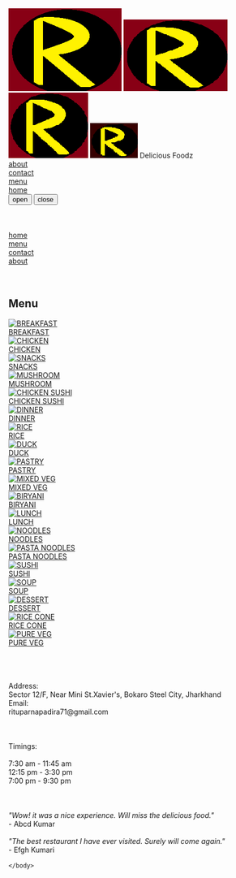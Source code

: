 <html>
	<title>Ritu's Restaurant</title>
	<head>
		<meta charset="utf-8">
		<meta name="viewport" content="width=device-width,initial-scale=1">
	<link rel="stylesheet" href="mystyle.css"></link>
	<link rel="stylesheet">
	<script type="text/javascript" src="menu.js"></script>
	<body>
		<div id="header" class="container-fluid">
			<span class="hidden-md hidden-sm hidden-xs"><img class="logo" src="images/icon.png"></span>
			<span class="hidden-lg hidden-sm hidden-xs"><img class="logo" src="images/icon-md.png"></span>
			<span class="hidden-lg hidden-md hidden-xs"><img class="logo" src="images/icon-sm.png"></span>
			<span class="hidden-lg hidden-md hidden-sm"><img class="logo" src="images/icon-xs.png"></span>
			<span class="col-lg-6 col-md-6 col-sm-6 col-xs-6 text-center" id="resName">Delicious Foodz</span>
			<span id="symbols">
				<a class="glyphicon glyphicon-info-sign hidden-xs" href="#"><br>about</a>
				<a class="glyphicon glyphicon-phone hidden-xs" href="#"><br>contact</a>
				<a class="glyphicon glyphicon-cutlery hidden-xs" id="focus" href="menu.html"><br>menu</a>
				<a class="glyphicon glyphicon-home hidden-xs" href="restaurant.html"><br>home</a>
			</span>
			<div class="hidden-sm hidden-md hidden-lg">
			<div>
				<button id="togg" onclick=btn()>
					<span>open</span>
				</button>
				<button id="toggl" onclick=btn_tog()>
					<span>close</span>
				</button>
			</div><br><br>
			<br>
			<div id="sm-sym">
				<div><a class="glyphicon glyphicon-home" href="restaurant.html"> home</a></div>
				<div><a class="glyphicon glyphicon-cutlery" href="menu.html"> menu</a></div>
				<div><a class="glyphicon glyphicon-phone" href="#"> contact</a></div>
				<div><a class="glyphicon glyphicon-info-sign" href="#"> about</a></div>
			</div>
		</div>
		</div>
		<br><br>
		<div id="menu-main">
			<h2 class="menu-head">Menu</h2>
			<a href="#" class="col-sm-6 col-md-4 col-lg-3 text-center"><img src="images/menu/B/B.jpg" alt="BREAKFAST" class="menu-pic" onclick=items(1600)><div class="menu-cat container-fluid">BREAKFAST</div></a>
			<a href="#" class="col-sm-6 col-md-4 col-lg-3 text-center"><img src="images\menu\C\C.jpg" alt="CHICKEN" class="menu-pic" onclick=items(1801)><div class="menu-cat container-fluid">CHICKEN</div></a>
			<a href="#" class="col-sm-6 col-md-4 col-lg-3 text-center"><img src="images\menu\SO\SO.jpg" alt="SNACKS" class="menu-pic" onclick=items(402)><div class="menu-cat container-fluid">SNACKS</div></a>
			<a href="#" class="col-sm-6 col-md-4 col-lg-3 text-center"><img src="images\menu\CM\CM.jpg" alt="MUSHROOM" class="menu-pic" onclick=items(403)><div class="menu-cat container-fluid">MUSHROOM</div></a>
			<a href="#" class="col-sm-6 col-md-4 col-lg-3 text-center"><img src="images\menu\CSR\CSR.jpg" alt="CHICKEN SUSHI" class="menu-pic" onclick=items(404)><div class="menu-cat container-fluid">CHICKEN SUSHI</div></a>
			<a href="#" class="col-sm-6 col-md-4 col-lg-3 text-center"><img src="images\menu\D\D.jpg" alt="DINNER" class="menu-pic" onclick=items(1605)><div class="menu-cat container-fluid">DINNER</div></a>
			<a href="#" class="col-sm-6 col-md-4 col-lg-3 text-center"><img src="images\menu\SO\RC.jpg" alt="RICE" class="menu-pic" onclick=items(206)><div class="menu-cat container-fluid">RICE</div></a>
			<a href="#" class="col-sm-6 col-md-4 col-lg-3 text-center"><img src="images\menu\DK\DK.jpg" alt="DUCK" class="menu-pic" onclick=items(307)><div class="menu-cat container-fluid">DUCK</div></a>
			<a href="#" class="col-sm-6 col-md-4 col-lg-3 text-center"><img src="images\menu\DS\DS.jpg" alt="PASTRY" class="menu-pic" onclick=items(208)><div class="menu-cat container-fluid">PASTRY</div></a>
			<a href="#" class="col-sm-6 col-md-4 col-lg-3 text-center"><img src="images\menu\F\F.jpg" alt="MIXED VEG" class="menu-pic" onclick=items(1209)><div class="menu-cat container-fluid">MIXED VEG</div></a>
			<a href="#" class="col-sm-6 col-md-4 col-lg-3 text-center"><img src="images\menu\FR\FR.jpg" alt="BIRYANI" class="menu-pic" onclick=items(410)><div class="menu-cat container-fluid">BIRYANI</div></a>
			<a href="#" class="col-sm-6 col-md-4 col-lg-3 text-center"><img src="images\menu\L\L.jpg" alt="LUNCH" class="menu-pic" onclick=items(2611)><div class="menu-cat container-fluid">LUNCH</div></a>
			<a href="#" class="col-sm-6 col-md-4 col-lg-3 text-center"><img src="images\menu\NL\NL.jpg" alt="NOODLES" class="menu-pic" onclick=items(712)><div class="menu-cat container-fluid">NOODLES</div></a>
			<a href="#" class="col-sm-6 col-md-4 col-lg-3 text-center"><img src="images\menu\PF\PF.jpg" alt="PASTA NOODLES" class="menu-pic" onclick=items(413)><div class="menu-cat container-fluid">PASTA NOODLES</div></a>
			<a href="#" class="col-sm-6 col-md-4 col-lg-3 text-center"><img src="images\menu\SR\SR.jpg" alt="SUSHI" class="menu-pic" onclick=items(2014)><div class="menu-cat container-fluid">SUSHI</div></a>
			<a href="#" class="col-sm-6 col-md-4 col-lg-3 text-center"><img src="images\menu\A\A.jpg" alt="SOUP" class="menu-pic" onclick=items(1115)><div class="menu-cat container-fluid">SOUP</div></a>
			<a href="#" class="col-sm-6 col-md-4 col-lg-3 text-center"><img src="images\menu\SS\SS.jpg" alt="DESSERT" class="menu-pic" onclick=items(1416)><div class="menu-cat container-fluid">DESSERT</div></a>
			<a href="#" class="col-sm-6 col-md-4 col-lg-3 text-center"><img src="images\menu\T\T.jpg" alt="RICE CONE" class="menu-pic" onclick=items(417)><div class="menu-cat container-fluid">RICE CONE</div></a>
			<a href="#" class="col-sm-6 col-md-4 col-lg-3 text-center"><img src="images\menu\VG\VG.jpg" alt="PURE VEG" class="menu-pic" onclick=items(1818)><div class="menu-cat container-fluid">PURE VEG</div></a>
		</div>
		<br><br><br><br>
		<div id="footer" class="container-fluid">
			<span class="col-lg-4 col-md-4 col-sm-4 col-xs-12">Address:<br>Sector 12/F, Near Mini St.Xavier's, Bokaro Steel City, Jharkhand<br>Email:<br>rituparnapadira71@gmail.com<br><br><br><br></span>
			<span class="col-lg-4 col-md-4 col-sm-4 col-xs-12">Timings:<br><br>7:30 am - 11:45 am<br>12:15 pm - 3:30 pm<br>7:00 pm - 9:30 pm<br><br><br><br></span>
			<span class="col-lg-4 col-md-4 col-sm-4 col-xs-12"><em>"Wow! it was a nice experience. Will miss the delicious food."</em><br><span class="right-float">- Abcd Kumar</span><br><br><em>"The best restaurant I have ever visited. Surely will come again."</em><br><span class="right-float">- Efgh Kumari</span></span>
		</div>
		
	</body>
</html>
